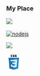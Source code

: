 ### My Place 

![](https://ssr-contributions-svg.vercel.app/_/tobeBetterV?chart=3dbar&gap=0.6&scale=2&gradient=true&animation=mess&animation_duration=3&animation_loop=true&format=svg&weeks=40&theme=native)

<a href="#top" target="_blank"><img src="https://raw.githubusercontent.com/TobeBetterV/Javascript-Definitive-Guide/main/github_test.svg" alt="nodejs" /></a>

![](https://raw.githubusercontent.com/TobeBetterV/Javascript-Definitive-Guide/main/github_test.svg)

<p align="left"> <a href="https://www.w3schools.com/css/" target="_blank"> <img src="https://raw.githubusercontent.com/devicons/devicon/master/icons/css3/css3-original-wordmark.svg" alt="css3" width="40" height="40"/> <a href="https://redux.js.org" target="_blank"> <img style="display:none" src="https://raw.githubusercontent.com/devicons/devicon/master/icons/redux/redux-original.svg" alt="redux" width="40" height="40"/> </a>  </p>

<!--
**TobeBetterV/TobeBetterV** is a ✨ _special_ ✨ repository because its `README.md` (this file) appears on your GitHub profile.

Here are some ideas to get you started:

- 🔭 I’m currently working on ...
- 🌱 I’m currently learning ...
- 👯 I’m looking to collaborate on ...
- 🤔 I’m looking for help with ...
- 💬 Ask me about ...
- 📫 How to reach me: ...
- 😄 Pronouns: ...
- ⚡ Fun fact: ...
-->
